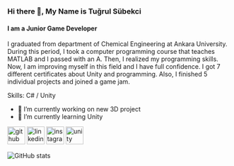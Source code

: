 ### Hi there 👋, My Name is Tuğrul Sübekci
#### I am a Junior Game Developer
I graduated from department of Chemical Engineering at Ankara University. During this period, I took a computer programming course that teaches MATLAB and I passed with an A. Then, I realized my programming skills. Now, I am improving myself in this field and I have full confidence. I got 7 different certificates about Unity and programming. Also, I finished 5 individual projects and joined a game jam. 

Skills: C# / Unity

- 🔭 I’m currently working on new 3D project 
- 🌱 I’m currently learning Unity 


[<img src='https://cdn.jsdelivr.net/npm/simple-icons@3.0.1/icons/github.svg' alt='github' height='40'>](https://github.com/tugrulsubekci)  [<img src='https://cdn.jsdelivr.net/npm/simple-icons@3.0.1/icons/linkedin.svg' alt='linkedin' height='40'>](https://www.linkedin.com/in/tugrulsubekci/)  [<img src='https://cdn.jsdelivr.net/npm/simple-icons@3.0.1/icons/instagram.svg' alt='instagram' height='40'>](https://www.instagram.com/tugrulsubekci/)  [<img src='https://cdn.jsdelivr.net/npm/simple-icons@3.0.1/icons/unity.svg' alt='unity' height='40'>](https://play.unity.com/u/tugrulsubekci)  

![GitHub stats](https://github-readme-stats.vercel.app/api?username=tugrulsubekci&show_icons=true)  

